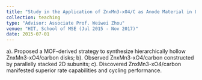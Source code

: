```yaml
---
title: "Study in the Application of ZnxMn3-xO4/C as Anode Material in Lithium-Ion Battery"
collection: teaching
type: "Advisor: Associate Prof. Weiwei Zhou"
venue: "HIT, School of MSE (Jul 2015 - Nov 2017)"
date: 2015-07-01
---
```


a).	Proposed a MOF-derived strategy to synthesize hierarchically hollow ZnxMn3-xO4/carbon disks;
b).	Observed ZnxMn3-xO4/carbon constructed by parallelly stacked 2D subunits;
c).	Discovered ZnxMn3-xO4/carbon manifested superior rate capabilities and cycling performance.
